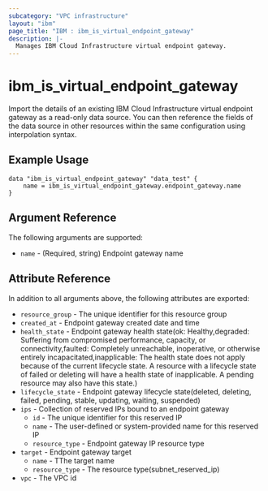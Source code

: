 ```yaml
---
subcategory: "VPC infrastructure"
layout: "ibm"
page_title: "IBM : ibm_is_virtual_endpoint_gateway"
description: |-
  Manages IBM Cloud Infrastructure virtual endpoint gateway.
---
```


# ibm_is_virtual_endpoint_gateway

Import the details of an existing IBM Cloud Infrastructure virtual endpoint gateway as a read-only data source. You can then reference the fields of the data source in other resources within the same configuration using interpolation syntax.

## Example Usage

```hcl
data "ibm_is_virtual_endpoint_gateway" "data_test" {
    name = ibm_is_virtual_endpoint_gateway.endpoint_gateway.name
}
```

## Argument Reference

The following arguments are supported:

- `name` - (Required, string) Endpoint gateway name

## Attribute Reference

In addition to all arguments above, the following attributes are exported:

- `resource_group` - The unique identifier for this resource group
- `created_at` - Endpoint gateway created date and time
- `health_state` - Endpoint gateway health state(ok: Healthy,degraded: Suffering from compromised performance, capacity, or connectivity,faulted: Completely unreachable, inoperative, or otherwise entirely incapacitated,inapplicable: The health state does not apply because of the current lifecycle state. A resource with a lifecycle state of failed or deleting will have a health state of inapplicable. A pending resource may also have this state.)
- `lifecycle_state` - Endpoint gateway lifecycle state(deleted, deleting, failed, pending, stable, updating, waiting, suspended)
- `ips` - Collection of reserved IPs bound to an endpoint gateway
  - `id` - The unique identifier for this reserved IP
  - `name` - The user-defined or system-provided name for this reserved IP
  - `resource_type` - Endpoint gateway IP resource type
- `target` - Endpoint gateway target
  - `name` - TThe target name
  - `resource_type` - The resource type(subnet_reserved_ip)
- `vpc` - The VPC id
